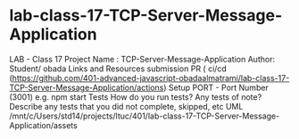 # lab-class-17-TCP-Server-Message-Application

LAB - Class 17
Project Name  : TCP-Server-Message-Application
Author: Student/ obada
Links and Resources
submission PR (
ci/cd (https://github.com/401-advanced-javascript-obadaalmatrami/lab-class-17-TCP-Server-Message-Application/actions)
Setup
PORT - Port Number (3001)
e.g. npm start
Tests
How do you run tests?
Any tests of note?
Describe any tests that you did not complete, skipped, etc
UML
/mnt/c/Users/std14/projects/ltuc/401/lab-class-17-TCP-Server-Message-Application/assets

